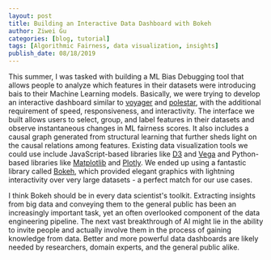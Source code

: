 ```yaml
---
layout: post
title: Building an Interactive Data Dashboard with Bokeh
author: Ziwei Gu
categories: [blog, tutorial]
tags: [Algorithmic Fairness, data visualization, insights]
publish_date: 08/18/2019
---
```


This summer, I was tasked with building a ML Bias Debugging tool that allows people
to analyze which features in their datasets were introducing bais to their Machine
Learning models. Basically, we were trying to develop an interactive dashboard similar to 
[voyager](http://vega.github.io/voyager/) and [polestar](http://vega.github.io/polestar/),
with the additional requirement of speed, responsiveness, and interactivity. The interface we built allows users to 
select, group, and label features in their datasets and observe instantaneous changes in ML fairness scores. It also
includes a causal graph generated from structural learning that further sheds light on the causal relations among features. Existing data visualization tools we could use include JavaScript-based libraries like [D3](https://d3js.org/) and [Vega](https://vega.github.io/vega/) and Python-based libraries like [Matplotlib](https://matplotlib.org/) and 
[Plotly](https://plot.ly/). We ended up using a fantastic library called [Bokeh](https://bokeh.pydata.org/en/latest/), 
which provided elegant graphics with lightning interactivity over very large datasets - a perfect match for our use cases. 

I think Bokeh should be in every data scientist's toolkit. Extracting insights from big data and conveying them to 
the general public has been an increasingly important task, yet an often overlooked component of the data engineering pipeline. The next vast breakthrough of AI might lie in the ability to invite people and actually involve them in the process of gaining knowledge from data. Better and more powerful data dashboards are likely needed by researchers, domain experts, and the general public alike.


